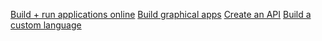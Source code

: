 <a class="box box-light" href="#/guides/replit.md">Build + run applications online</a>
<a class="box box-light" href="#/guides/graphical.md">Build graphical apps</a>
<a class="box box-light" href="#/guides/api.md">Create an API</a>
<a class="box box-light" href="#/guides/custom-language.md">Build a custom language</a>

<!--a class="box box-light" href="#/guides/desktop.md">Build a Desktop App</a-->